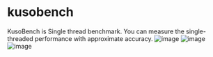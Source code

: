 # kusobench
KusoBench is Single thread benchmark.
You can measure the single-threaded performance with approximate accuracy.
![image](https://user-images.githubusercontent.com/25288674/97043072-f2fa9a00-15ac-11eb-870f-4b0bc1811451.png)
![image](https://user-images.githubusercontent.com/25288674/97043117-0443a680-15ad-11eb-83f0-278faa420a53.png)
![image](https://user-images.githubusercontent.com/25288674/104445489-835cdf80-55dc-11eb-97fc-02b5b2397a72.png)
